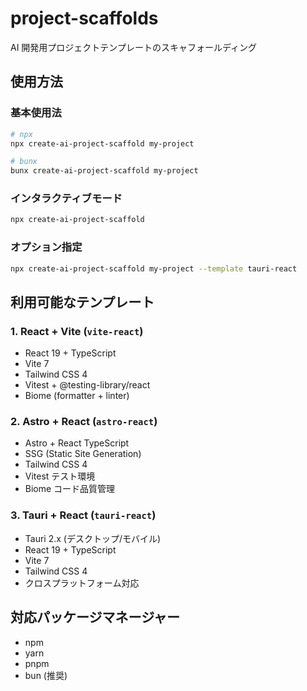 # project-scaffolds

AI 開発用プロジェクトテンプレートのスキャフォールディング

## 使用方法

### 基本使用法

```bash
# npx
npx create-ai-project-scaffold my-project

# bunx
bunx create-ai-project-scaffold my-project
```

### インタラクティブモード

```bash
npx create-ai-project-scaffold
```

### オプション指定

```bash
npx create-ai-project-scaffold my-project --template tauri-react
```

## 利用可能なテンプレート

### 1. React + Vite (`vite-react`)

- React 19 + TypeScript
- Vite 7
- Tailwind CSS 4
- Vitest + @testing-library/react
- Biome (formatter + linter)

### 2. Astro + React (`astro-react`)

- Astro + React TypeScript
- SSG (Static Site Generation)
- Tailwind CSS 4
- Vitest テスト環境
- Biome コード品質管理

### 3. Tauri + React (`tauri-react`)

- Tauri 2.x (デスクトップ/モバイル)
- React 19 + TypeScript
- Vite 7
- Tailwind CSS 4
- クロスプラットフォーム対応

## 対応パッケージマネージャー

- npm
- yarn
- pnpm
- bun (推奨)
